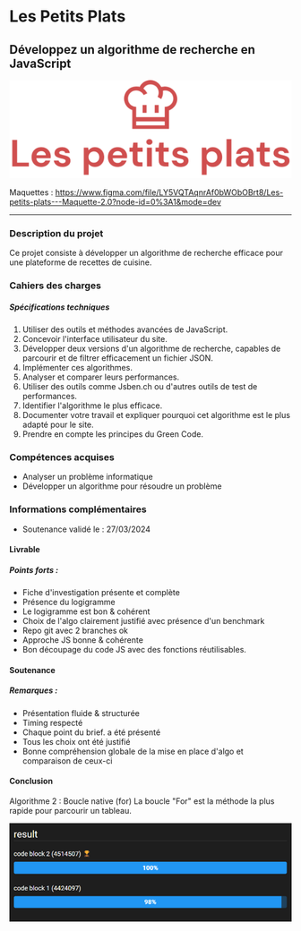 # Les Petits Plats
## Développez un algorithme de recherche en JavaScript

![Image](assets/images/logo.png)

Maquettes : https://www.figma.com/file/LY5VQTAqnrAf0bWObOBrt8/Les-petits-plats---Maquette-2.0?node-id=0%3A1&mode=dev

------------
### Description du projet
Ce projet consiste à développer un algorithme de recherche efficace pour une plateforme de recettes de cuisine.

### Cahiers des charges
##### Spécifications techniques
1. Utiliser des outils et méthodes avancées de JavaScript.
2. Concevoir l'interface utilisateur du site.
3. Développer deux versions d'un algorithme de recherche, capables de parcourir et de filtrer efficacement un fichier JSON.
4. Implémenter ces algorithmes.
5. Analyser et comparer leurs performances.
6. Utiliser des outils comme Jsben.ch ou d'autres outils de test de performances.
7. Identifier l'algorithme le plus efficace.
8. Documenter votre travail et expliquer pourquoi cet algorithme est le plus adapté pour le site.
9. Prendre en compte les principes du Green Code. 

### Compétences acquises
- Analyser un problème informatique
- Développer un algorithme pour résoudre un problème

### Informations complémentaires
- Soutenance validé le : 27/03/2024

#### Livrable
##### Points forts :

- Fiche d'investigation présente et complète
- Présence du logigramme
- Le logigramme est bon & cohérent
- Choix de l'algo clairement justifié avec présence d'un benchmark
- Repo git avec 2 branches ok
- Approche JS bonne & cohérente
- Bon découpage du code JS avec des fonctions réutilisables.

#### Soutenance
##### Remarques :

- Présentation fluide & structurée
- Timing respecté
- Chaque point du brief. a été présenté
- Tous les choix ont été justifié
- Bonne compréhension globale de la mise en place d'algo et comparaison de ceux-ci

#### Conclusion

Algorithme 2 : Boucle native (for)
La boucle "For" est la méthode la plus rapide pour parcourir un tableau.

![Image](assets/images/results.png)